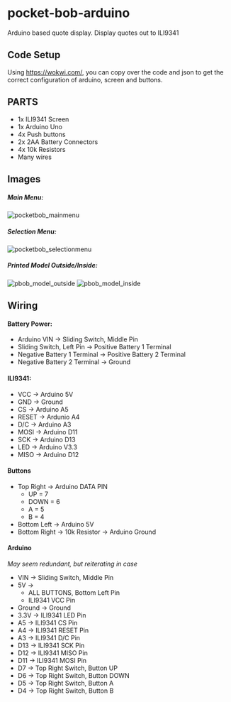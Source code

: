 # pocket-bob-arduino
Arduino based quote display. Display quotes out to ILI9341


## Code Setup
Using https://wokwi.com/, you can copy over the code and json to get the correct configuration of arduino, screen and buttons.

## PARTS
- 1x ILI9341 Screen
- 1x Arduino Uno
- 4x Push buttons
- 2x 2AA Battery Connectors
- 4x 10k Resistors
- Many wires

## Images

##### Main Menu:
![pocketbob_mainmenu](https://github.com/user-attachments/assets/aeb79c00-efba-4f31-867d-5c3113fa9ec1)

##### Selection Menu:
![pocketbob_selectionmenu](https://github.com/user-attachments/assets/9d879e88-9cba-4773-a1c0-459825d955d2)

##### Printed Model Outside/Inside:
![pbob_model_outside](https://github.com/user-attachments/assets/1f7b10d4-be9a-409a-8033-ad6e0c66a193)
![pbob_model_inside](https://github.com/user-attachments/assets/b6ff9c99-cef6-414e-b3c2-63946eb80f7e)



## Wiring

#### Battery Power:

- Arduino VIN -> Sliding Switch, Middle Pin
- Sliding Switch, Left Pin -> Positive Battery 1 Terminal
- Negative Battery 1 Terminal -> Positive Battery 2 Terminal
- Negative Battery 2 Terminal -> Ground 

#### ILI9341:
- VCC -> Arduino 5V
- GND -> Ground
- CS -> Arduino A5
- RESET -> Ardunio A4
- D/C -> Arduino A3
- MOSI -> Arduino D11
- SCK -> Arduino D13
- LED -> Arduino V3.3
- MISO -> Arduino D12

#### Buttons
- Top Right -> Arduino DATA PIN
  - UP = 7
  - DOWN = 6
  - A = 5
  - B = 4
- Bottom Left -> Arduino 5V
- Bottom Right -> 10k Resistor -> Arduino Ground

#### Arduino
*May seem redundant, but reiterating in case*
- VIN -> Sliding Switch, Middle Pin
- 5V ->
  - ALL BUTTONS, Bottom Left Pin
  - ILI9341 VCC Pin
- Ground -> Ground
- 3.3V -> ILI9341 LED Pin
- A5 -> ILI9341 CS Pin
- A4 -> ILI9341 RESET Pin
- A3 -> ILI9341 D/C Pin
- D13 -> ILI9341 SCK Pin
- D12 -> ILI9341 MISO Pin
- D11 -> ILI9341 MOSI Pin
- D7 -> Top Right Switch, Button UP
- D6 -> Top Right Switch, Button DOWN
- D5 -> Top Right Switch, Button A
- D4 -> Top Right Switch, Button B
